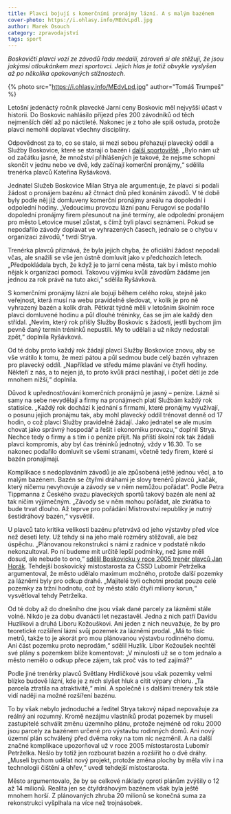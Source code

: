 ```yaml
---
title: Plavci bojují s komerčními pronájmy lázní. A s malým bazénem
cover-photo: https://i.ohlasy.info/MEdvLpdl.jpg
author: Marek Osouch
category: zpravodajství
tags: sport
---
```


*Boskovičtí plavci vozí ze závodů řadu medailí, zároveň si ale stěžují, že jsou jakýmsi otloukánkem mezi sportovci. Jejich hlas je totiž obvykle vyslyšen až po několika opakovaných stížnostech.*

{% photo src="https://i.ohlasy.info/MEdvLpd.jpg" author="Tomáš Trumpeš" %}

Letošní jedenáctý ročník plavecké Jarní ceny Boskovic měl nejvyšší účast v historii. Do Boskovic nahlásilo příjezd přes 200 závodníků od těch nejmenších dětí až po náctileté. Nakonec je z toho ale spíš ostuda, protože plavci nemohli doplavat všechny disciplíny.

Odpovědnost za to, co se stalo, si mezi sebou přehazují plavecký oddíl a Služby Boskovice, které se starají o bazén i [další sportoviště](http://www.ohlasy.info/clanky/2017/03/rozhovor-strya.html). „Bylo nám už od začátku jasné, že množství přihlášených je takové, že nejsme schopni skončit v jednu nebo ve dvě, kdy začínají komerční pronájmy,“ sdělila trenérka plavců Kateřina Ryšávková.

Jednatel Služeb Boskovice Milan Strya ale argumentuje, že plavci si podali žádost o pronájem bazénu až čtrnáct dnů před konáním závodů. V té době byly podle něj již domluveny komerční pronájmy areálu na dopolední i odpolední hodiny. „Vedoucímu provozu lázní panu Ferugovi se podařilo dopolední pronájmy firem přesunout na jiné termíny, ale odpolední pronájem pro město Letovice musel zůstat, s čímž byli plavci seznámeni. Pokud se nepodařilo závody doplavat ve vyhrazených časech, jednalo se o chybu v organizaci závodů,“ tvrdí Strya.

Trenérka plavců přiznává, že byla jejich chyba, že oficiální žádost nepodali včas, ale snažili se vše jen ústně domluvit jako v předchozích letech. „Předpokládala bych, že když je to jarní cena města, tak by i město mohlo nějak k organizaci pomoci. Takovou výjimku kvůli závodům žádáme jen jednou za rok právě na tuto akci,“ sdělila Ryšávková.

S komerčními pronájmy lázní ale bojují během celého roku, stejně jako veřejnost, která musí na webu pravidelně sledovat, v kolik je pro ně vyhrazený bazén a kolik drah. Pětkrát týdně měli v letošním školním roce plavci domluvené hodinu a půl dlouhé tréninky, čas se jim ale každý den střídal. „Nevím, který rok přišly Služby Boskovic s žádostí, jestli bychom jim pevně daný termín tréninků nepustili. My to udělali a už nikdy nedostali zpět,“ doplnila Ryšávková.

Od té doby proto každý rok žádají plavci Služby Boskovice znovu, aby se vše vrátilo k tomu, že mezi pátou a půl sedmou bude celý bazén vyhrazen pro plavecký oddíl.  „Například ve středu máme plavání ve čtyři hodiny. Někteří z nás, a to nejen já, to proto kvůli práci nestíhají, i počet dětí je zde mnohem nižší,“ doplnila.

Důvod k upřednostňování komerčních pronájmů je jasný – peníze. Lázně si samy na sebe nevydělají a firmy na pronájmech platí Službám každý rok statisíce. „Každý rok dochází k jednání s firmami, které pronájmy využívají, o posunu jejich pronájmu tak, aby mohl plavecký oddíl trénovat denně od 17 hodin, o což plavci Služby pravidelně žádají. Jako jednatel se ale musím chovat jako správný hospodář a řešit i ekonomiku provozu,“ doplnil Strya. Nechce tedy o firmy a s tím i o peníze přijít. Na příští školní rok tak žádali plavci kompromis, aby byl čas tréninků jednotný, vždy v 16.30. To se nakonec podařilo domluvit se všemi stranami, včetně tedy firem, které si bazén pronajímají.

Komplikace s nedoplaváním závodů je ale způsobená ještě jednou věcí, a to malým bazénem. Bazén se čtyřmi dráhami je slovy trenérů plavců „kačák, který ničemu nevyhovuje a závody se v něm nemůžou pořádat“. Podle Petra Tippmanna z Českého svazu plaveckých sportů takový bazén ale není až tak ničím výjimečným. „Závody se v něm mohou pořádat, ale zkrátka to bude trvat dlouho. Až teprve pro pořádání Mistrovství republiky je nutný šestidráhový bazén,“ vysvětlil.

U plavců tato kritika velikosti bazénu přetrvává od jeho výstavby před více než deseti lety. Už tehdy si na jeho malé rozměry stěžovali, ale bez úspěchu. „Plánovanou rekonstrukci s námi z radnice v podstatě nikdo nekonzultoval. Po ní budeme mít určitě lepší podmínky, než jsme měli dosud, ale nebude to ono,“ [sdělil Boskovicku v roce 2005 trenér plavců Jan Horák](http://stare.boskovicko.cz/cislo.phtml?iss_id=68#art_2216). Tehdejší boskovický místostarosta za ČSSD Lubomír Petrželka argumentoval, že město udělalo maximum možného, protože další pozemky za lázněmi byly pro odkup drahé. „Majitelé byli ochotni prodat pouze celé pozemky za tržní hodnotu, což by město stálo čtyři miliony korun,“ vysvětloval tehdy Petrželka.

Od té doby až do dnešního dne jsou však dané parcely za lázněmi stále volné. Nikdo je za dobu dvanácti let nezastavěl. Jedna z nich patří Davidu Huzlíkovi a druhá Liboru Kožouškovi. Ani jeden z nich neuvažuje, že by pro teoretické rozšíření lázní svůj pozemek za lázněmi prodal. „Má to tisíc metrů, takže to je akorát pro mou plánovanou výstavbu rodinného domu. Ani část pozemku proto neprodám,“ sdělil Huzlík. Libor Kožoušek nechtěl své plány s pozemkem blíže komentovat: „V minulosti už se o tom jednalo a město nemělo o odkup přece zájem, tak proč vás to teď zajímá?“

Podle jiné trenérky plavců Světlany Hrdličkové jsou však pozemky velmi blízko budově lázní, kde je z nich slyšet hluk a cítit výpary chloru. „Ta parcela ztratila na atraktivitě,“ míní. A společně i s dalšími trenéry tak stále vidí naději na možné rozšíření bazénu.

To by však nebylo jednoduché a ředitel Strya takový nápad nepovažuje za reálný ani rozumný. Kromě nezájmu vlastníků prodat pozemek by museli zastupitelé schválit změnu územního plánu, protože nejméně od roku 2000 jsou parcely za bazénem určené pro výstavbu rodinných domů. Ani nový územní plán schválený před dvěma roky na tom nic nezměnil. A na další značné komplikace upozorňoval už v roce 2005 místostarosta Lubomír Petrželka. Nešlo by totiž jen rozbourat bazén a rozšířit ho o dvě dráhy. „Museli bychom udělat nový projekt, protože změna plochy by měla vliv i na technologii čištění a ohřev,“ uvedl tehdejší místostarosta.

Město argumentovalo, že by se celkové náklady oproti plánům zvýšily o 12 až 14 milionů. Realita jen se čtyřdráhovým bazénem však byla ještě mnohem horší. Z plánovaných zhruba 20 milionů se konečná suma za rekonstrukci vyšplhala na více než trojnásobek.
